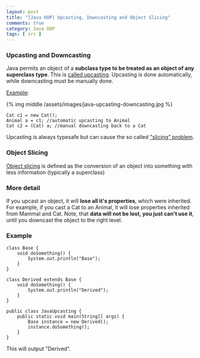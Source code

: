 ```yaml
---
layout: post
title: "[Java OOP] Upcasting, Downcasting and Object Slicing"
comments: true
category: Java OOP
tags: [ src ]
---
```


### Upcasting and Downcasting

Java permits an object of a __subclass type to be treated as an object of any superclass type__. This is [called upcasting](http://forum.codecall.net/topic/50451-upcasting-downcasting/). Upcasting is done automatically, while downcasting must be manually done. 

[Example](http://forum.codecall.net/topic/50451-upcasting-downcasting/):

{% img middle /assets/images/java-upcasting-downcasting.jpg %}

	Cat c1 = new Cat();
	Animal a = c1; //automatic upcasting to Animal
	Cat c2 = (Cat) a; //manual downcasting back to a Cat

Upcasting is always typesafe but can cause the so called ["slicing" problem](http://forums.codeguru.com/showthread.php?321676-What-are-upcasting-and-downcasting-dangers). 

### Object Slicing

[Object slicing](https://www.java.net/also-in-java/object-slicing-and-component-design-java) is defined as the conversion of an object into something with less information (typically a superclass)

### More detail

If you upcast an object, it will __lose all it's properties__, which were inherited. For example, if you cast a Cat to an Animal, it will lose properties inherited from Mammal and Cat. Note, that __data will not be lost, you just can't use it__, until you downcast the object to the right level. 

### Example 

	class Base {
		void doSomething() {
			System.out.println("Base");
		}
	}

	class Derived extends Base {
		void doSomething() {
			System.out.println("Derived");
		}
	}

	public class JavaUpcasting {
		public static void main(String[] args) {
			Base instance = new Derived();
			instance.doSomething();
		}
	}

This will output "Derived". 
